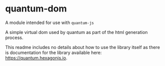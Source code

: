 # quantum-dom

A module intended for use with `quantum-js`

A simple virtual dom used by quantum as part of the html generation process.

This readme includes no details about how to use the library itself as there is documentation for the library available here: https://quantum.hexagonjs.io.